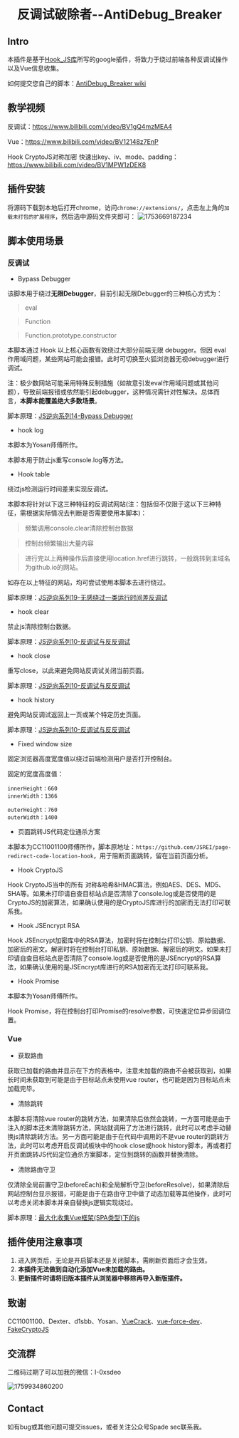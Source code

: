 <h1 align="center">反调试破除者--AntiDebug_Breaker</h1>

## Intro

本插件是基于<a href="https://github.com/0xsdeo/Hook_JS">Hook_JS库</a>所写的google插件，将致力于绕过前端各种反调试操作以及Vue信息收集。

如何提交您自己的脚本：<a href="https://github.com/0xsdeo/AntiDebug_Breaker/wiki/%E6%8F%90%E4%BA%A4%E6%82%A8%E8%87%AA%E5%B7%B1%E7%9A%84hook%E8%84%9A%E6%9C%AC">AntiDebug_Breaker wiki</a>

## 教学视频

反调试：https://www.bilibili.com/video/BV1gQ4mzMEA4

Vue：https://www.bilibili.com/video/BV12148z7EnP

Hook CryptoJS对称加密 快速出key、iv、mode、padding：https://www.bilibili.com/video/BV1MPW1zDEK8

## 插件安装

将源码下载到本地后打开chrome，访问`chrome://extensions/`，点击左上角的`加载未打包的扩展程序`，然后选中源码文件夹即可：
![1753669187234](image/README/1753669187234.png)

## 脚本使用场景

### 反调试

- Bypass Debugger

该脚本用于绕过**无限Debugger**，目前引起无限Debugger的三种核心方式为：

> eval

> Function

> Function.prototype.constructor

本脚本通过 Hook 以上核心函数有效绕过大部分前端无限 debugger。但因 eval 作用域问题，某些网站可能会报错。此时可切换至火狐浏览器无视debugger进行调试。

注：极少数网站可能采用特殊反制措施（如故意引发eval作用域问题或其他问题），导致前端报错或依然能引起debugger，这种情况需针对性解决。总体而言，**本脚本能覆盖绝大多数场景**。

脚本原理：<a href="https://mp.weixin.qq.com/s/3xagT-PXCgGrw9YiaCe__g">JS逆向系列14-Bypass Debugger</a>

- hook log

本脚本为Yosan师傅所作。

本脚本用于防止js重写console.log等方法。

- Hook table

绕过js检测运行时间差来实现反调试。

本脚本将针对以下这三种特征的反调试网站(注：包括但不仅限于这以下三种特征，需根据实际情况去判断是否需要使用本脚本)：

> 频繁调用console.clear清除控制台数据

> 控制台频繁输出大量内容

> 进行完以上两种操作后直接使用location.href进行跳转，一般跳转到主域名为github.io的网站。

如存在以上特征的网站，均可尝试使用本脚本去进行绕过。

脚本原理：<a href="https://mp.weixin.qq.com/s/JZu-fknVdEpaI5anzSlLjg">JS逆向系列19-无感绕过一类运行时间差反调试</a>

- hook clear

禁止js清除控制台数据。

脚本原理：<a href="https://mp.weixin.qq.com/s/r-ZcP2knpmoVEK0y_26xBw">JS逆向系列10-反调试与反反调试</a>

- hook close

重写close，以此来避免网站反调试关闭当前页面。

脚本原理：<a href="https://mp.weixin.qq.com/s/r-ZcP2knpmoVEK0y_26xBw">JS逆向系列10-反调试与反反调试</a>

- hook history

避免网站反调试返回上一页或某个特定历史页面。

脚本原理：<a href="https://mp.weixin.qq.com/s/r-ZcP2knpmoVEK0y_26xBw">JS逆向系列10-反调试与反反调试</a>

- Fixed window size

固定浏览器高度宽度值以绕过前端检测用户是否打开控制台。

固定的宽度高度值：
```text
innerHeight：660
innerWidth：1366

outerHeight：760
outerWidth：1400
```

- 页面跳转JS代码定位通杀方案

本脚本为CC11001100师傅所作，脚本原地址：`https://github.com/JSREI/page-redirect-code-location-hook`，用于阻断页面跳转，留在当前页面分析。

- Hook CryptoJS

Hook CryptoJS当中的所有 对称&哈希&HMAC算法，例如AES、DES、MD5、SHA等。如果未打印请自查目标站点是否清除了console.log或是否使用的是CryptoJS的加密算法，如果确认使用的是CryptoJS库进行的加密而无法打印可联系我。

- Hook JSEncrypt RSA

Hook JSEncrypt加密库中的RSA算法，加密时将在控制台打印公钥、原始数据、加密后的密文。解密时将在控制台打印私钥、原始数据、解密后的明文。如果未打印请自查目标站点是否清除了console.log或是否使用的是JSEncrypt的RSA算法，如果确认使用的是JSEncrypt库进行的RSA加密而无法打印可联系我。

- Hook Promise

本脚本为Yosan师傅所作。

Hook Promise，将在控制台打印Promise的resolve参数，可快速定位异步回调位置。

### Vue

- 获取路由

获取已加载的路由并显示在下方的表格中，注意未加载的路由不会被获取到，如果长时间未获取到可能是由于目标站点未使用vue router，也可能是因为目标站点未加载完毕。

- 清除跳转

本脚本将清除vue router的跳转方法，如果清除后依然会跳转，一方面可能是由于注入的脚本还未清除跳转方法，网站就调用了方法进行跳转，此时可以考虑手动替换js清除跳转方法。另一方面可能是由于在代码中调用的不是vue router的跳转方法，此时可以考虑开启反调试板块中的hook close或hook history脚本，再或者打开页面跳转JS代码定位通杀方案脚本，定位到跳转的函数并替换清除。

- 清除路由守卫

仅清除全局前置守卫(beforeEach)和全局解析守卫(beforeResolve)，如果清除后网站控制台显示报错，可能是由于在路由守卫中做了动态加载等其他操作，此时可以考虑关闭本脚本并亲自替换js逻辑实现绕过。

脚本原理：<a href="https://mp.weixin.qq.com/s/klhBr2V7UJpspiAmRY1DXQ">最大化收集Vue框架(SPA类型)下的js</a>

## 插件使用注意事项

1. 进入网页后，无论是开启脚本还是关闭脚本，需刷新页面后才会生效。
2. **本插件无法做到自动化添加Vue未加载的路由。**
3. **更新插件时请将旧版本插件从浏览器中移除再导入新版插件。**

## 致谢

CC11001100、Dexter、d1sbb、Yosan、<a href="https://github.com/Ad1euDa1e/VueCrack">VueCrack</a>、<a href="https://github.com/hzmming/vue-force-dev">vue-force-dev</a>、<a href="https://github.com/keecth/FakeCryptoJS">FakeCryptoJS</a>

## 交流群

二维码过期了可以加我的微信：I-0xsdeo

![1759934860200](image/README/1759934860200.png)

## Contact

如有bug或其他问题可提交issues，或者关注公众号Spade sec联系我。